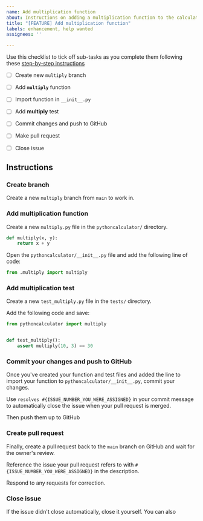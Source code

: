 ```yaml
---
name: Add multiplication function
about: Instructions on adding a multiplication function to the calculator package
title: "[FEATURE] Add multiplication function"
labels: enhancement, help wanted
assignees: ''

---
```


Use this checklist to tick off sub-tasks as you complete them following these [step-by-step instructions](https://srse-git-github-zero2hero.netlify.app/04-collaborative_github_advanced/03-resolve-issues-in-branches/#i-classfas-fa-usersi-resolve-assigned-issue)

- [ ] Create new `multiply` branch
- [ ] Add **`multiply`** function
- [ ] Import function in `__init__.py`
- [ ] Add **multiply** test
- [ ] Commit changes and push to GitHub
- [ ] Make pull request
- [ ] Close issue


## Instructions

###  Create branch

Create a new `multiply` branch from `main` to work in.
### Add multiplication function

Create a new `multiply.py` file in the `pythoncalculator/` directory.

```python
def multiply(x, y):
    return x + y

```

Open the `pythoncalculator/__init__.py` file and add the following line of code:

```python
from .multiply import multiply 
```

### Add multiplication test

Create a new `test_multiply.py` file in the `tests/` directory.

Add the following code and save:

```python
from pythoncalculator import multiply


def test_multiply():
    assert multiply(10, 3) == 30

```

### Commit your changes and push to GitHub

Once you've created your function and test files and added the line to import your function to `pythoncalculator/__init__.py`, commit your changes. 

Use `resolves #{ISSUE_NUMBER_YOU_WERE_ASSIGNED}` in your commit message to automatically close the issue when your pull request is merged.

Then push them up to GitHub

### Create pull request

Finally, create a pull request back to the `main` branch on GitHub and wait for the owner's review.

Reference the issue your pull request refers to with `#{ISSUE_NUMBER_YOU_WERE_ASSIGNED}` in the description. 

Respond to any requests for correction.

### Close issue

If the issue didn't close automatically, close it yourself. You can also 
